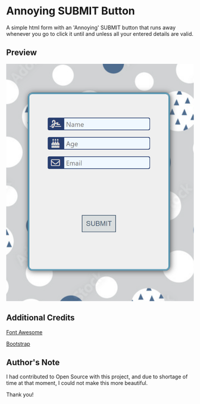 # Annoying SUBMIT Button

A simple html form with an 'Annoying' SUBMIT button that runs away whenever you go to click it until and unless all your entered details are valid.


## Preview

![Preview screenshot](Preview.png)


## Additional Credits

[Font Awesome](https://fontawesome.com)

[Bootstrap](https://getbootstrap.com)


## Author's Note
I had contributed to Open Source with this project, and due to shortage of time at that moment, I could not make this more beautiful.

Thank you!

